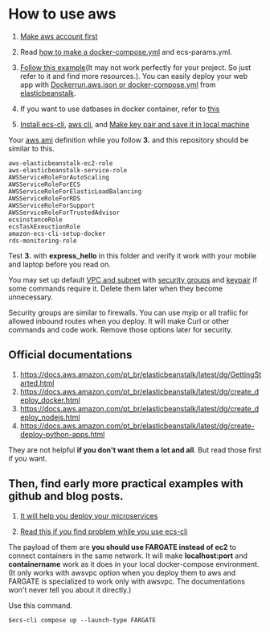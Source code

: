 # How to use aws

1. [Make aws account first](https://aws.amazon.com/) 

2. Read [how to make a docker-compose.yml](https://docs.docker.com/compose/compose-file/#command) and ecs-params.yml.

3. [Follow this example](https://docker-curriculum.com/#docker-on-aws)(It may not work perfectly for your project. So just refer to it and find more resources.). You can easily deploy your web app with [Dockerrun.aws.json or docker-compose.yml](https://docs.aws.amazon.com/pt_br/elasticbeanstalk/latest/dg/create_deploy_docker_v2config.html#create_deploy_docker_v2config_dockerrun) from [elasticbeanstalk](https://aws.amazon.com/pt/elasticbeanstalk/). 

4. If you want to use datbases in docker container, refer to [this](https://www.saltycrane.com/blog/2019/01/how-run-postgresql-docker-mac-local-development)

5. [Install ecs-cli](https://docs.aws.amazon.com/AmazonECS/latest/developerguide/ECS_CLI_installation.html), [aws cli](https://docs.aws.amazon.com/pt_br/cli/latest/userguide/install-linux-al2017.html), and [Make key pair and save it in local machine](https://console.aws.amazon.com/ec2/home?region=us-east-1#KeyPairs:sort=keyName)

Your [aws ami](https://console.aws.amazon.com/iam/home) definition while you follow **3.** and this repository should be similar to this.

```console
aws-elasticbeanstalk-ec2-role
aws-elasticbeanstalk-service-role
AWSServiceRoleForAutoScaling
AWSServiceRoleForECS
AWSServiceRoleForElasticLoadBalancing
AWSServiceRoleForRDS
AWSServiceRoleForSupport
AWSServiceRoleForTrustedAdvisor
ecsinstanceRole
ecsTaskExeuctionRole
amazon-ecs-cli-setup-docker
rds-monitoring-role
```

Test **3.** with **express_hello** in this folder and verify it work with your mobile and laptop before you read on. 

You may set up default [VPC and subnet](https://docs.aws.amazon.com/vpc/latest/userguide/what-is-amazon-vpc.html) with [security groups](https://docs.aws.amazon.com/pt_br/vpc/latest/userguide/VPC_SecurityGroups.html) and [keypair](https://console.aws.amazon.com/ec2/home#KeyPairs) if some commands require it. Delete them later when they become unnecessary.

Security groups are similar to firewalls. You can use myip or all trafiic for allowed inbound routes when you deploy. It will make Curl or other commands and code work. Remove those options later for security. 

## Official documentations 

1. https://docs.aws.amazon.com/pt_br/elasticbeanstalk/latest/dg/GettingStarted.html
2. https://docs.aws.amazon.com/pt_br/elasticbeanstalk/latest/dg/create_deploy_docker.html
3. https://docs.aws.amazon.com/pt_br/elasticbeanstalk/latest/dg/create_deploy_nodejs.html
4. https://docs.aws.amazon.com/pt_br/elasticbeanstalk/latest/dg/create-deploy-python-apps.html

They are not helpful **if you don't want them a lot and all**. But read those first if you want.

## Then, find early more practical examples with github and blog posts.

1. [It will help you deploy your microservices](https://github.com/burningion/ecs-fargate-deployment-tutorial/blob/master/ecs-params.yml)

2. [Read this if you find problem while you use ecs-cli](https://github.com/aws/amazon-ecs-cli/issues/627)

The payload of them are **you should use FARGATE instead of ec2** to connect containers in the same network. It will make **localhost:port** and **containername** work as it does in your local docker-compose environment.(It only works with awsvpc option when you deploy them to aws and FARGATE is specialized to work only with awsvpc. The documentations won't never tell you about it directly.) 

Use this command.

```console
$ecs-cli compose up --launch-type FARGATE
```


